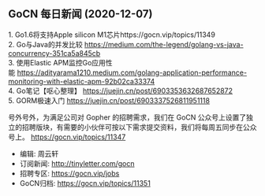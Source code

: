 ## GoCN 每日新闻 (2020-12-07)

1. Go1.6将支持Apple silicon M1芯片https://gocn.vip/topics/11349  
2. Go与Java的并发比较 https://medium.com/the-legend/golang-vs-java-concurrency-351ca5a845cb  
3. 使用Elastic APM监控Go应用性能 https://adityarama1210.medium.com/golang-application-performance-monitoring-with-elastic-apm-92b02ca33374  
4. Go笔记【呕心整理】 https://juejin.cn/post/6903353632687652872  
5. GORM极速入门 https://juejin.cn/post/6903337526811951118  

号外号外，为满足公司对 Gopher 的招聘需求，我们在 GoCN 公众号上设置了独立的招聘版块，有需要的小伙伴可按以下需求提交资料，我们将每周五同步在公众号上。
https://gocn.vip/topics/11347  

* 编辑: 周云轩  
* 订阅新闻: http://tinyletter.com/gocn  
* 招聘专区: https://gocn.vip/jobs  
* GoCN归档: https://gocn.vip/topics/11351  
